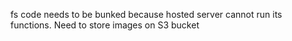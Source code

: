 fs code needs to be bunked because hosted server cannot run its functions. Need to store images on S3 bucket
